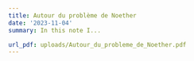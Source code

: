 ```yaml
---
title: Autour du problème de Noether
date: '2023-11-04'
summary: In this note I...

url_pdf: uploads/Autour_du_probleme_de_Noether.pdf
---
```

